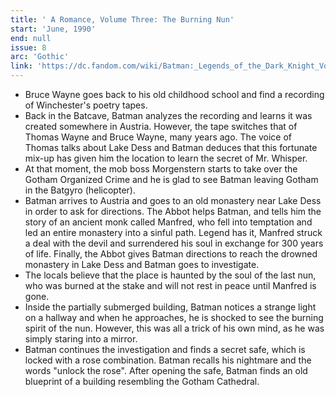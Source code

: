 ```yaml
---
title: ' A Romance, Volume Three: The Burning Nun'
start: 'June, 1990'
end: null
issue: 8
arc: 'Gothic'
link: 'https://dc.fandom.com/wiki/Batman:_Legends_of_the_Dark_Knight_Vol_1_8'
---
```


- Bruce Wayne goes back to his old childhood school and find a recording of Winchester's poetry tapes.
- Back in the Batcave, Batman analyzes the recording and learns it was created somewhere in Austria. However, the tape switches that of Thomas Wayne and Bruce Wayne, many years ago. The voice of Thomas talks about Lake Dess and Batman deduces that this fortunate mix-up has given him the location to learn the secret of Mr. Whisper.
- At that moment, the mob boss Morgenstern starts to take over the Gotham Organized Crime and he is glad to see Batman leaving Gotham in the Batgyro (helicopter).
- Batman arrives to Austria and goes to an old monastery near Lake Dess in order to ask for directions. The Abbot helps Batman, and tells him the story of an ancient monk called Manfred, who fell into temptation and led an entire monastery into a sinful path. Legend has it, Manfred struck a deal with the devil and surrendered his soul in exchange for 300 years of life. Finally, the Abbot gives Batman directions to reach the drowned monastery in Lake Dess and Batman goes to investigate.
- The locals believe that the place is haunted by the soul of the last nun, who was burned at the stake and will not rest in peace until Manfred is gone.
- Inside the partially submerged building, Batman notices a strange light on a hallway and when he approaches, he is shocked to see the burning spirit of the nun. However, this was all a trick of his own mind, as he was simply staring into a mirror.
- Batman continues the investigation and finds a secret safe, which is locked with a rose combination. Batman recalls his nightmare and the words "unlock the rose". After opening the safe, Batman finds an old blueprint of a building resembling the Gotham Cathedral.
